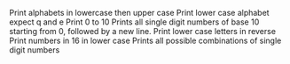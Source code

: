 Print alphabets in lowercase then upper case
Print lower case alphabet expect q and e
Print 0 to 10
Prints all single digit numbers of base 10 starting from 0, followed by a new line.
 Print lower case letters in reverse
Print numbers in 16 in lower case
Prints all possible combinations of single digit numbers
